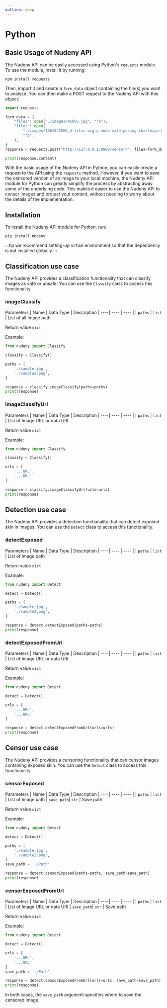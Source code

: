 ```yaml
---
outline: deep
---
```


# Python

  

## Basic Usage of Nudeny API


The Nudeny API can be easily accessed using Python's `requests` module. To use the module, install it by running:

```
npm install requests
```
Then, import it and create a `form_data` object containing the file(s) you want to analyze. You can then make a POST request to the Nudeny API with this object:
```python
import requests

form_data = {
    "files": open("./images/mch05.jpg", "rb"),
    "files": open(
        "./images/1661045266_4-titis-org-p-nude-male-posing-chastnaya-erotika-5.jpg",
        "rb",
    ),
}
response = requests.post("http://127.0.0.1:8000/censor/", files=form_data)

print(response.content)

```
With the basic usage of the Nudeny API in Python, you can easily create a request to the API using the `requests` method. However, if you want to save the censored version of an image to your local machine, the Nudeny API module for Python can greatly simplify the process by abstracting away some of the underlying code. This makes it easier to use the Nudeny API to censor images and protect your content, without needing to worry about the details of the implementation.

## Installation

To install the Nudeny API module for Python, run:
```
pip install nudeny
```
:::tip
we recommend setting-up virtual environment so that the dependency is not installed globally 
:::

## Classification use case

The Nudeny API provides a classification functionality that can classify images as safe or unsafe. You can use the `Classify` class to access this functionality.

### imageClassify 

 Parameters
 | Name | Data Type | Description
 | ----| ---- | ---- |
 | `paths` | `list` | List of all Image path

Return value `dict`

Example:

```python
from nudeny import Classify

classify = Classify()

paths = [
    './sample.jpg',
    './sample2.png',
]

response = classify.imageClassify(paths=paths)
print(response)
```

### imageClassifyUrl 

 Parameters
 | Name | Data Type | Description
 | ----| ---- | ---- |
 | `paths` | `list` | List of Image URL or data URI

Return value `dict`

Example:
```python
from nudeny import Classify

classify = Classify()

urls = [
    '...URL',
    '...URL'
]

response = classify.imageClassifyUrl(urls=urls)
print(response)
```
## Detection use case

The Nudeny API provides a detection functionality that can detect exposed skin in images. You can use the `Detect` class to access this functionality.

### detectExposed


 Parameters
 | Name | Data Type | Description
 | ----| ---- | ---- |
 | `paths` | `list` | List of Image path

Return value `dict`

Example:
```python
from nudeny import Detect

detect = Detect()

paths = [
    './sample.jpg',
    './sample2.png',
]

response = detect.detectExposed(paths=paths)
print(response)
```
### detectExposedFromUrl

 Parameters
 | Name | Data Type | Description
 | ----| ---- | ---- |
 | `paths` | `list` | List of Image URL or data URI

Return value `dict`

Example:
```python
from nudeny import Detect

detect = Detect()

urls = [
    '...URL',
    '...URL'
]

response = detect.detectExposedFromUrl(urls=urls)
print(response)
```
## Censor use case
The Nudeny API provides a censoring functionality that can censor images containing exposed skin. You can use the `Detect` class to access this functionality

### censorExposed

 Parameters
 | Name | Data Type | Description
 | ----| ---- | ---- |
 | `paths` | `list` | List of Image path
 | `save_path`| `str` | Save path

Return value `dict`


Example:
```python
from nudeny import Detect

detect = Detect()

paths = [
    './sample.jpg',
    './sample2.png',
]
save_path = './Path'

response = detect.censorExposed(paths=paths, save_path=save_path)
print(response)
```
### censorExposedFromUrl

 Parameters
 | Name | Data Type | Description
 | ----| ---- | ---- |
 | `paths` | `list` | List of Image URL or data URI
 | `save_path`| `str` | Save path

Return value `dict`

Example:
```python
from nudeny import Detect

detect = Detect()

urls = [
    '...URL',
    '...URL'
]
save_path = './Path'

response = detect.censorExposedFromUrl(urls=urls, save_path=save_path)
print(response)
```

In both cases, the `save_path` argument specifies where to save the censored image.
